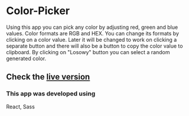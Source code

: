 # Color-Picker

Using this app you can pick any color by adjusting red, green and blue values. Color formats are RGB and HEX.
You can change its formats by clicking on a color value. Later it will be changed to work on clicking a separate button and there will also be a button to copy the color value to clipboard.
By clicking on "Losowy" button you can select a random generated color.

## Check the [live version](https://color-picker-d6608.web.app)

### This app was developed using

React, Sass
